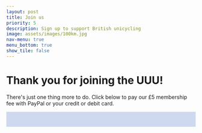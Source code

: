 ```yaml
---
layout: post
title: Join us
priority: 5
description: Sign up to support British unicycling
image: assets/images/100km.jpg
nav-menu: true
menu_bottom: true
show_tile: false
---
```


# Thank you for joining the UUU!

There's just one thing more to do. Click below to pay our £5 membership fee with PayPal or your credit or debit card.

<div id="paypal-button-container" style="background-color: #ced9f0; text-align: center; padding: 20px"></div>
<script src="https://www.paypal.com/sdk/js?client-id=AXsOPxGOsRnYVukKxUXxDxwrJA8C_x7ga2NylWMcfoND1uaBg9w7z-bcmERPTzGvNxiCv7u4z52jIXGc&currency=GBP" data-sdk-integration-source="button-factory"></script>
<script>
  paypal.Buttons({
      style: {
          shape: 'rect',
          color: 'white',
          layout: 'vertical',
          label: 'pay',
          
      },
      createOrder: function(data, actions) {
          return actions.order.create({
              purchase_units: [{
                  amount: {
                      value: '5'
                  }
              }]
          });
      },
      onApprove: function(data, actions) {
          return actions.order.capture().then(function(details) {
              alert('Transaction completed by ' + details.payer.name.given_name + '!');
          });
      }
  }).render('#paypal-button-container');
</script>

